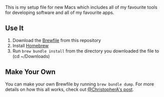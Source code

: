 This is my setup file for new Macs which includes all of my favourite tools for developing software and all of my favourite apps.

## Use It
1. Download the [Brewfile](https://raw.githubusercontent.com/davidhariri/mac-config/main/Brewfile) from this repository
2. Install [Homebrew](https://brew.sh)
3. Run `brew bundle install` from the directory you downloaded the file to (cd ~/Downloads)

## Make Your Own
You can make your own Brewfile by running `brew bundle dump`. For more details on how this all works, check out [@ChristopherA's post](https://gist.github.com/ChristopherA/a579274536aab36ea9966f301ff14f3f).
